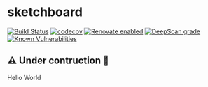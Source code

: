 # sketchboard

[![Build Status](https://travis-ci.com/jackdbd/sketchboard.svg?branch=master)](https://travis-ci.com/jackdbd/sketchboard) [![codecov](https://codecov.io/gh/jackdbd/sketchboard/branch/master/graph/badge.svg)](https://codecov.io/gh/jackdbd/sketchboard) [![Renovate enabled](https://img.shields.io/badge/renovate-enabled-brightgreen.svg)](https://renovateapp.com/) [![DeepScan grade](https://deepscan.io/api/teams/3517/projects/7026/branches/64902/badge/grade.svg)](https://deepscan.io/dashboard#view=project&tid=3517&pid=7026&bid=64902) [![Known Vulnerabilities](https://snyk.io//test/github/jackdbd/sketchboard/badge.svg?targetFile=package.json)](https://snyk.io//test/github/jackdbd/sketchboard?targetFile=package.json)

## :warning: Under contruction :construction:

Hello World